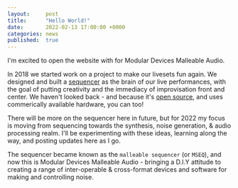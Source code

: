 ```yaml
---
layout:     post
title:      "Hello World!"
date:       2022-02-13 17:00:00 +0000
categories: news
published:  true
---
```


I'm excited to open the website with for Modular Devices Malleable Audio. 

In 2018 we started work on a project to make our livesets fun again. We designed and built a [sequencer][mseq-gitlab] as the brain of our live performances, with the goal of putting creativity and the immediacy of improvisation front and center. We haven't looked back - and because it's [open source][mseq-gitlab], and uses commerically available hardware, you can too! 

There will be more on the sequencer here in future, but for 2022 my focus is moving from sequencing towards the synthesis, noise generation, & audio processing realm. I'll be experimenting with these ideas, learning along the way, and posting updates here as I go. 

The sequencer became known as the `malleable sequencer` (or `MSEQ`), and now this is Modular Devices Malleable Audio - bringing a D.I.Y attitude to creating a range of inter-operable & cross-format devices and software for making and controlling noise.

[malleable-808-sequencer]: https://malleable-808-sequencer.readthedocs.io
[mseq-gitlab]: https://gitlab.com/malleable808/sequencer